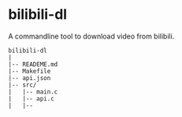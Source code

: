 # bilibili-dl
A commandline tool to download video from bilibili.
```
bilibili-dl
|
|-- READEME.md
|-- Makefile
|-- api.json
|-- src/
|   |-- main.c
|   |-- api.c 
|   |--
```
